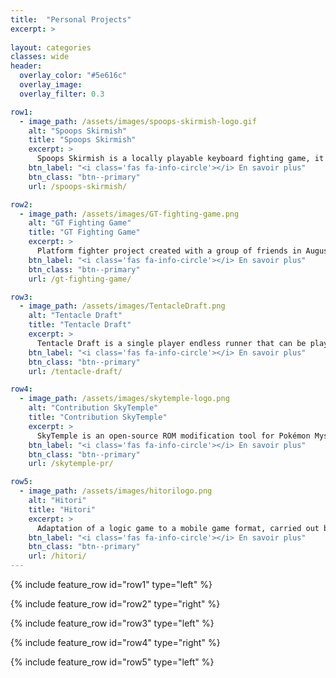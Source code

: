 ```yaml
---
title:  "Personal Projects"
excerpt: >
  
layout: categories
classes: wide
header:
  overlay_color: "#5e616c"
  overlay_image: 
  overlay_filter: 0.3

row1:
  - image_path: /assets/images/spoops-skirmish-logo.gif
    alt: "Spoops Skirmish"
    title: "Spoops Skirmish"
    excerpt: >
      Spoops Skirmish is a locally playable keyboard fighting game, it was made from the 12th to the 18th of March 2021 as part of the WeeklyGameJam #192 which had the theme "Haunted Object".
    btn_label: "<i class='fas fa-info-circle'></i> En savoir plus"
    btn_class: "btn--primary"
    url: /spoops-skirmish/

row2:
  - image_path: /assets/images/GT-fighting-game.png
    alt: "GT Fighting Game"
    title: "GT Fighting Game"
    excerpt: >
      Platform fighter project created with a group of friends in August 2021.
    btn_label: "<i class='fas fa-info-circle'></i> En savoir plus"
    btn_class: "btn--primary"
    url: /gt-fighting-game/

row3:
  - image_path: /assets/images/TentacleDraft.png
    alt: "Tentacle Draft"
    title: "Tentacle Draft"
    excerpt: >
      Tentacle Draft is a single player endless runner that can be played on the keyboard. It was made from January 1st to 7th 2021 as part of the WeeklyGameJam #182 which had the theme "Cthulhu".
    btn_label: "<i class='fas fa-info-circle'></i> En savoir plus"
    btn_class: "btn--primary"
    url: /tentacle-draft/

row4:
  - image_path: /assets/images/skytemple-logo.png
    alt: "Contribution SkyTemple"
    title: "Contribution SkyTemple"
    excerpt: >
      SkyTemple is an open-source ROM modification tool for Pokémon Mystery Dungeon: Explorers of Sky, since I have a great attachment to this game I contributed to this project.
    btn_label: "<i class='fas fa-info-circle'></i> En savoir plus"
    btn_class: "btn--primary"
    url: /skytemple-pr/

row5:
  - image_path: /assets/images/hitorilogo.png
    alt: "Hitori"
    title: "Hitori"
    excerpt: >
      Adaptation of a logic game to a mobile game format, carried out between October and November 2021.
    btn_label: "<i class='fas fa-info-circle'></i> En savoir plus"
    btn_class: "btn--primary"
    url: /hitori/
---
```


{% include feature_row id="row1" type="left" %}

{% include feature_row id="row2" type="right" %}

{% include feature_row id="row3" type="left" %}

{% include feature_row id="row4" type="right" %}

{% include feature_row id="row5" type="left" %}